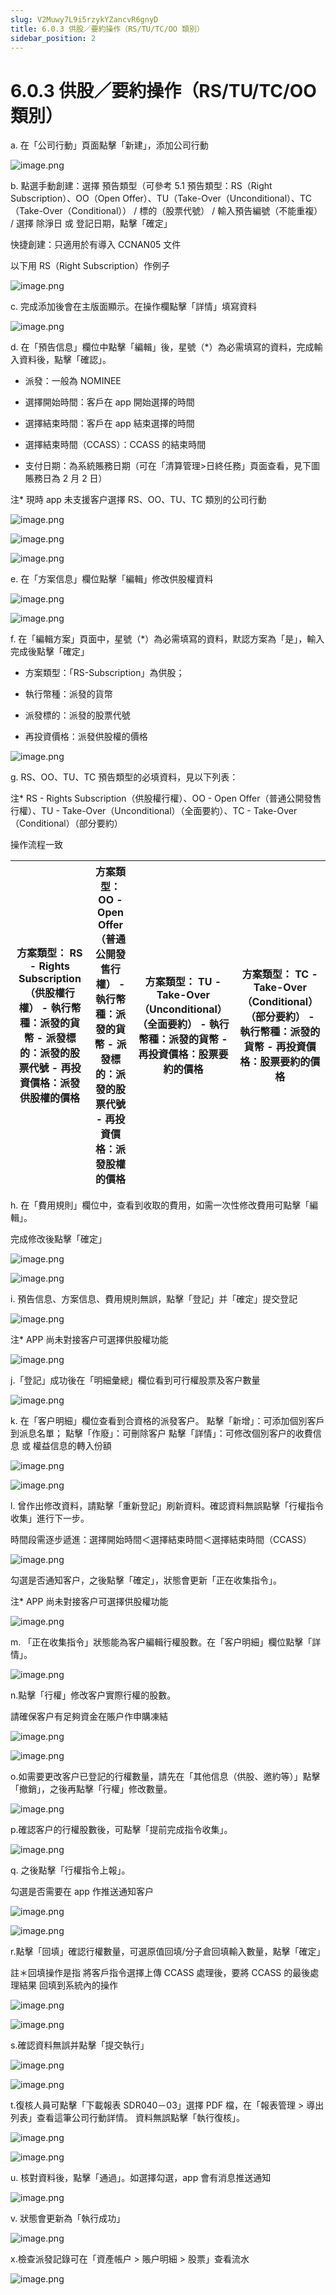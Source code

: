 ```yaml
---
slug: V2Muwy7L9i5rzykYZancvR6gnyD
title: 6.0.3 供股／要約操作（RS/TU/TC/OO 類別）
sidebar_position: 2
---
```



# 6.0.3 供股／要約操作（RS/TU/TC/OO 類別）


a. 在「公司行動」頁面點擊「新建」，添加公司行動


![image.png](/assets/50547cc3905f3671d43b2ee89001f4d2.png)


b. 點選手動創建：選擇 預告類型（可參考 5.1 預告類型：RS（Right Subscription）、OO（Open Offer）、TU（Take-Over（Unconditional）、TC（Take-Over（Conditional）） / 標的（股票代號） / 輸入預告編號（不能重複） / 選擇 除淨日 或 登記日期，點擊「確定」


快捷創建：只適用於有導入 CCNAN05 文件


以下用 RS（Right Subscription）作例子


![image.png](/assets/46a95f09b18bb62d30972a04d3635cfa.png)


c. 完成添加後會在主版面顯示。在操作欄點擊「詳情」填寫資料


![image.png](/assets/5795c6a2525bc0d44ffd6895d566ecde.png)


d. 在「預告信息」欄位中點擊「編輯」後，星號（*）為必需填寫的資料，完成輸入資料後，點擊「確認」。



- 派發：一般為 NOMINEE


- 選擇開始時間：客戶在 app 開始選擇的時間


- 選擇結束時間：客戶在 app 結束選擇的時間


- 選擇結束時間（CCASS）：CCASS 的結束時間
- 支付日期：為系統賬務日期（可在「清算管理>日終任務」頁面查看，見下圖賬務日為 2 月 2 日）

注* 現時 app 未支援客户選擇 RS、OO、TU、TC 類別的公司行動


![image.png](/assets/818285dcbb9a95d7e7f295cea2023bf3.png)


![image.png](/assets/b39944e277b18e4f5f69ab76649165f8.png)


![image.png](/assets/dbf150281dc0794915fa3f141977107f.png)


e.  在「方案信息」欄位點擊「編輯」修改供股權資料


![image.png](/assets/6b1146c69c20bf129a4e5145fd75095a.png)


![image.png](/assets/613eabd2044dd7103a830ed76a6e4966.png)


f. 在「編輯方案」頁面中，星號（*）為必需填寫的資料，默認方案為「是」，輸入完成後點擊「確定」


- 方案類型：「RS-Subscription」為供股；


- 執行幣種：派發的貨幣


- 派發標的：派發的股票代號


- 再投資價格：派發供股權的價格


![image.png](/assets/47e80440ecbfa808b2100c9e15401465.png)


g. RS、OO、TU、TC 預告類型的必填資料，見以下列表：


注* RS - Rights Subscription（供股權行權）、OO - Open Offer（普通公開發售行權）、TU - Take-Over（Unconditional）（全面要約）、TC - Take-Over（Conditional）（部分要約） 


操作流程一致


| 方案類型： **RS - Rights Subscription（供股權行權）**   - 執行幣種：派發的貨幣 - 派發標的：派發的股票代號 - 再投資價格：派發供股權的價格   | 方案類型： **OO - Open Offer（普通公開發售行權）**  - 執行幣種：派發的貨幣 - 派發標的：派發的股票代號 - 再投資價格：派發股權的價格   | 方案類型： **TU - Take-Over（Unconditional）（全面要約）**  - 執行幣種：派發的貨幣 - 再投資價格：股票要約的價格    | 方案類型： **TC - Take-Over（Conditional）（部分要約）**   - 執行幣種：派發的貨幣 - 再投資價格：股票要約的價格    |
| -------------------------------------------------------------------------------------------- | ----------------------------------------------------------------------------------- | ------------------------------------------------------------------------------- | ------------------------------------------------------------------------------ |


h. 在「費用規則」欄位中，查看到收取的費用，如需一次性修改費用可點擊「編輯」。


完成修改後點擊「確定」


![image.png](/assets/4c420f2f0eb8053c61062c885d23f83d.png)


![image.png](/assets/581c87f2642ade18a5ec31ff4f5edb95.png)


i. 預告信息、方案信息、費用規則無誤，點擊「登記」并「確定」提交登記


![image.png](/assets/70010708b0ccb4ece7463e62d051fcc5.png)


注* APP 尚未對接客户可選擇供股權功能


![image.png](/assets/82b9c17a07ebc75399ed652602aabe2f.png)


j.「登記」成功後在「明細彙總」欄位看到可行權股票及客户數量


![image.png](/assets/9ee01e6e45af38964e43d9f0101bd1ae.png)


k. 在「客户明細」欄位查看到合資格的派發客户。
點擊「新增」：可添加個別客戶到派息名單；
點擊「作廢」：可刪除客户
點擊「詳情」：可修改個別客户的收費信息 或 權益信息的轉入份額


![image.png](/assets/d4e2a55c7a3acfa37ff0f828e912e3c8.png)


![image.png](/assets/d11cb5d9545b5e7e0cda669474c188d4.png)


l. 曾作出修改資料，請點擊「重新登記」刷新資料。確認資料無誤點擊「行權指令收集」進行下一步。


時間段需逐步遞進：選擇開始時間＜選擇結束時間＜選擇結束時間（CCASS）


![image.png](/assets/80dedead9feee5536d02c611ff97889e.png)


勾選是否通知客户，之後點擊「確定」，狀態會更新「正在收集指令」。


注* APP 尚未對接客户可選擇供股權功能


![image.png](/assets/581c557e7591e818c55605ef5026e1e5.png)


m. 「正在收集指令」狀態能為客户編輯行權股數。在「客户明細」欄位點擊「詳情」。


![image.png](/assets/3acb720eef0784d296c9e96fa24a149a.png)


n.點擊「行權」修改客户實際行權的股數。


請確保客户有足夠資金在賬户作申購凍結


![image.png](/assets/4ed7199cad568b84bc14a57f27c8a9f5.png)


![image.png](/assets/bfa834ff0af264204f8ec8abf8f6614f.png)


o.如需要更改客户已登記的行權數量，請先在「其他信息（供股、邀約等）」點擊「撤銷」，之後再點擊「行權」修改數量。


![image.png](/assets/f9132468c3c920fdf84999f96436c855.png)


p.確認客户的行權股數後，可點擊「提前完成指令收集」。


![image.png](/assets/b718676bd76ac548d0e2af8d46e27f97.png)


q. 之後點擊「行權指令上報」。


勾選是否需要在 app 作推送通知客户


![image.png](/assets/1aa03188bd13bfaa28beda4e4d487b6b.png)


![image.png](/assets/835662113eb55cae5add946f6ab9fe4e.png)


r.點擊「回填」確認行權數量，可選原值回填/分子倉回填輸入數量，點擊「確定」


註＊回填操作是指 將客戶指令選擇上傳 CCASS 處理後，要將 CCASS 的最後處理結果 回填到系統內的操作


![image.png](/assets/c53c11b29a464cb81ffc0c4e1b0db39c.png)


![image.png](/assets/2c8e84c32ab982059e195b57bf6aa881.png)


s.確認資料無誤并點擊「提交執行」


![image.png](/assets/5085a6d32d286c071197f916a732e4c3.png)


![image.png](/assets/30ff95001cfbe8a26bb8b3da931f1c37.png)


t.復核人員可點擊「下載報表 SDR040－03」選擇 PDF 檔，在「報表管理 > 導出列表」查看這筆公司行動詳情。
資料無誤點擊「執行復核」。


![image.png](/assets/05278e431b95f0c539fb0f2053f3c6ac.png)


![image.png](/assets/6b94039d37624eeea303a1bbfeab510d.png)


u. 核對資料後，點擊「通過」。如選擇勾選，app 會有消息推送通知


![image.png](/assets/b351111d10b538851489e17d07b06f27.png)


v. 狀態會更新為「執行成功」


![image.png](/assets/a98c821202c6c929ea68898b4f4448ed.png)


x.檢查派發記錄可在「資產帳户 > 賬户明細 > 股票」查看流水


![image.png](/assets/4761e4554bd559e9c135aa76107202cf.png)

